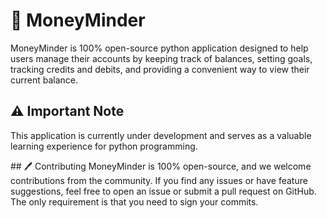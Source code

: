 # 💸 MoneyMinder
MoneyMinder is 100% open-source python application designed to help users manage their accounts by keeping track of balances, setting goals, tracking credits and debits, and providing a convenient way to view their current balance. 

## ⚠️ Important Note
This application is currently under development and serves as a valuable learning experience for python programming.

## 🖊️ Contributing
MoneyMinder is 100% open-source, and we welcome contributions from the community. If you find any issues or have feature suggestions, feel free to open an issue or submit a pull request on GitHub. The only requirement is that you need to sign your commits.